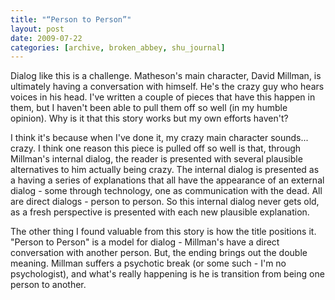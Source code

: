 ```yaml
---
title: "“Person to Person”"
layout: post
date: 2009-07-22
categories: [archive, broken_abbey, shu_journal]
---
```


Dialog like this is a challenge. Matheson's main character, David Millman, is
ultimately having a conversation with himself. He's the crazy guy who hears
voices in his head. I've written a couple of pieces that have this happen in
them, but I haven't been able to pull them off so well (in my humble opinion).
Why is it that this story works but my own efforts haven't?

I think it's because when I've done it, my crazy main character sounds... crazy.
I think one reason this piece is pulled off so well is that, through Millman's
internal dialog, the reader is presented with several plausible alternatives to
him actually being crazy. The internal dialog is presented as a having a series
of explanations that all have the appearance of an external dialog - some
through technology, one as communication with the dead. All are direct dialogs -
person to person. So this internal dialog never gets old, as a fresh perspective
is presented with each new plausible explanation.

The other thing I found valuable from this story is how the title positions it.
"Person to Person" is a model for dialog - Millman's have a direct conversation
with another person. But, the ending brings out the double meaning. Millman
suffers a psychotic break (or some such - I'm no psychologist), and what's
really happening is he is transition from being one person to another.
